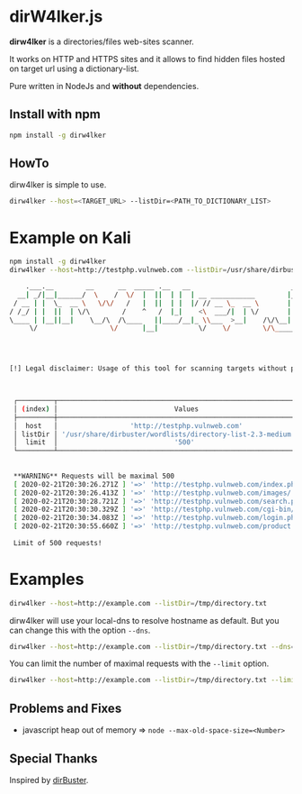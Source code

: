 # dirW4lker.js

**dirw4lker** is a directories/files web-sites scanner. 

It works on HTTP and HTTPS sites and it allows to find hidden files hosted on target url using a dictionary-list.

Pure written in NodeJs and **without** dependencies.

## Install with npm

```bash
npm install -g dirw4lker
```

## HowTo

dirw4lker is simple to use.

```bash
dirw4lker --host=<TARGET_URL> --listDir=<PATH_TO_DICTIONARY_LIST>
```

# Example on Kali

```bash
npm install -g dirw4lker
dirw4lker --host=http://testphp.vulnweb.com --listDir=/usr/share/dirbuster/wordlists/directory-list-2.3-medium.txt --limit=500
```

```bash
    .___.__        __      __  _____ .__   __                         __        
  __| _/|__|______/  \    /  \/  |  ||  | |  | __ ___________        |__| ______
 / __ | |  \_  __ \   \/\/   /   |  ||  | |  |/ // __ \_  __ \       |  |/  ___/
/ /_/ | |  ||  | \/\        /    ^   /  |_|    <\  ___/|  | \/       |  |\___ \ 
\____ | |__||__|    \__/\  /\____   ||____/__|_ \\___  >__|    /\/\__|  /____  >
     \/                  \/      |__|          \/    \/        \/\______|    \/ 

                                                                        by Gr3p


[!] Legal disclaimer: Usage of this tool for scanning targets without prior mutual consent is illegal.



 ┌─────────┬────────────────────────────────────────────────────────────────┐
 │ (index) │                             Values                             │
 ├─────────┼────────────────────────────────────────────────────────────────┤
 │  host   │                  'http://testphp.vulnweb.com'                  │
 │ listDir │ '/usr/share/dirbuster/wordlists/directory-list-2.3-medium.txt' │
 │  limit  │                             '500'                              │
 └─────────┴────────────────────────────────────────────────────────────────┘
 
 
 **WARNING** Requests will be maximal 500
 [ 2020-02-21T20:30:26.271Z ] '=>' 'http://testphp.vulnweb.com/index.php' '=>' 'HTTP/1.1 200 OK'
 [ 2020-02-21T20:30:26.413Z ] '=>' 'http://testphp.vulnweb.com/images/' '=>' 'HTTP/1.1 200 OK'
 [ 2020-02-21T20:30:28.721Z ] '=>' 'http://testphp.vulnweb.com/search.php' '=>' 'HTTP/1.1 200 OK'
 [ 2020-02-21T20:30:30.329Z ] '=>' 'http://testphp.vulnweb.com/cgi-bin/' '=>' 'HTTP/1.1 403 Forbidden'
 [ 2020-02-21T20:30:34.083Z ] '=>' 'http://testphp.vulnweb.com/login.php' '=>' 'HTTP/1.1 200 OK'
 [ 2020-02-21T20:30:55.660Z ] '=>' 'http://testphp.vulnweb.com/product.php' '=>' 'HTTP/1.1 200 OK'
 
 Limit of 500 requests!
```


# Examples

```bash
dirw4lker --host=http://example.com --listDir=/tmp/directory.txt
```

dirw4lker will use your local-dns to resolve hostname as default. But you can change this with the option `--dns`.

```bash
dirw4lker --host=http://example.com --listDir=/tmp/directory.txt --dns=8.8.8.8
```

You can limit the number of maximal requests with the `--limit` option.
```bash
dirw4lker --host=http://example.com --listDir=/tmp/directory.txt --limit=500
```

## Problems and Fixes

- javascript heap out of memory => `node --max-old-space-size=<Number>`

## Special Thanks

Inspired by [dirBuster](https://owasp.org/projects/).